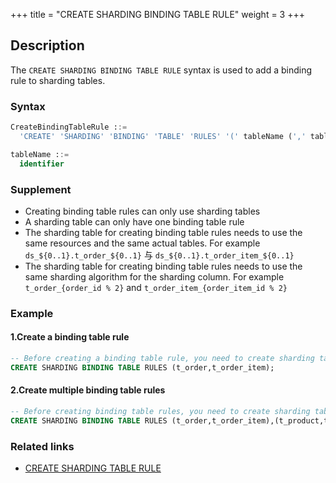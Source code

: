 +++
title = "CREATE SHARDING BINDING TABLE RULE"
weight = 3
+++

## Description

The `CREATE SHARDING BINDING TABLE RULE` syntax is used to add a binding rule to sharding tables.

### Syntax

```SQL
CreateBindingTableRule ::=
  'CREATE' 'SHARDING' 'BINDING' 'TABLE' 'RULES' '(' tableName (',' tableName)* ')'

tableName ::=
  identifier
```

### Supplement

- Creating binding table rules can only use sharding tables
- A sharding table can only have one binding table rule
- The sharding table for creating binding table rules needs to use the same resources and the same actual tables. For example `ds_${0..1}.t_order_${0..1}` 与 `ds_${0..1}.t_order_item_${0..1}`
- The sharding table for creating binding table rules needs to use the same sharding algorithm for the sharding column.  For example `t_order_{order_id % 2}` and `t_order_item_{order_item_id % 2}`

### Example

#### 1.Create a binding table rule

```sql
-- Before creating a binding table rule, you need to create sharding table rules t_order, t_order_item
CREATE SHARDING BINDING TABLE RULES (t_order,t_order_item);
```

#### 2.Create multiple binding table rules

```sql
-- Before creating binding table rules, you need to create sharding table rules t_order, t_order_item, t_product, t_product_item
CREATE SHARDING BINDING TABLE RULES (t_order,t_order_item),(t_product,t_product_item);
```

### Related links
- [CREATE SHARDING TABLE RULE](/en/reference/distsql/syntax/rdl/rule-definition/create-sharding-table-rule/)

